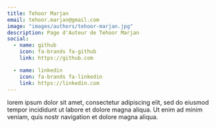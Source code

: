 ```yaml
---
title: Tehoor Marjan
email: tehoor.marjan@gmail.com
image: "images/authors/tehoor-marjan.jpg"
description: Page d'Auteur de Tehoor Marjan
social:
  - name: github
    icon: fa-brands fa-github
    link: https://github.com

  - name: linkedin
    icon: fa-brands fa-linkedin
    link: https://linkedin.com
---
```


lorem ipsum dolor sit amet, consectetur adipiscing elit, sed do eiusmod tempor incididunt ut labore et dolore magna aliqua. Ut enim ad minim veniam, quis nostr navigation et dolore magna aliqua.
